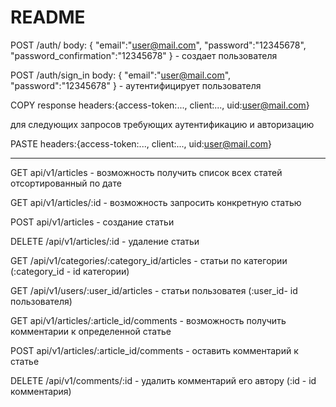 # README

POST /auth/ body: {
"email":"user@mail.com",
"password":"12345678",
"password_confirmation":"12345678"
} - создает пользователя

POST /auth/sign_in body: {
"email":"user@mail.com",
"password":"12345678"
} - аутентифицирует пользователя

COPY response headers:{access-token:..., client:..., uid:user@mail.com}

для следующих запросов требующих аутентификацию и авторизацию

PASTE headers:{access-token:..., client:..., uid:user@mail.com}

--------------------------
GET api/v1/articles - возможность получить список всех статей отсортированный по дате

GET api/v1/articles/:id - возможность запросить конкретную статью

POST api/v1/articles - создание статьи

DELETE /api/v1/articles/:id - удаление статьи

GET /api/v1/categories/:category_id/articles - статьи по категории (:category_id - id категории)

GET /api/v1/users/:user_id/articles - статьи пользоватея (:user_id- id пользователя)

GET api/v1/articles/:article_id/comments - возможность получить комментарии к определенной статье

POST api/v1/articles/:article_id/comments - оставить комментарий к статье

DELETE /api/v1/comments/:id - удалить комментарий его автору (:id - id комментария)